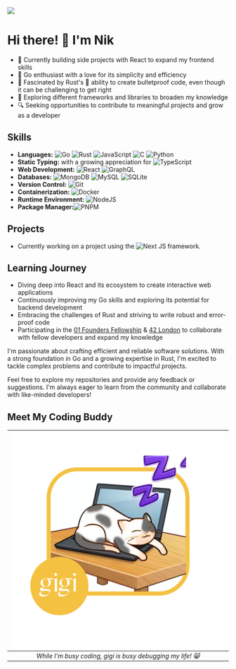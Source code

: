 <!--
**nik-don/nik-don** is a ✨ _special_ ✨ repository because its `README.md` (this file) appears on your GitHub profile.

Here are some ideas to get you started:

- 🔭 I’m currently working on ...
- 🌱 I’m currently learning ...
- 👯 I’m looking to collaborate on ...
- 🤔 I’m looking for help with ...
- 💬 Ask me about ...
- 📫 How to reach me: ...
- 😄 Pronouns: ...
- ⚡ Fun fact: ...


-->

![](https://komarev.com/ghpvc/?username=nik-don)

# Hi there! 👋 I'm Nik

- 🌱 Currently building side projects with React to expand my frontend skills
- 🚀 Go enthusiast with a love for its simplicity and efficiency
- 🧪 Fascinated by Rust's 🦀 ability to create bulletproof code, even though it can be challenging to get right
- 🎨 Exploring different frameworks and libraries to broaden my knowledge
- 🔍 Seeking opportunities to contribute to meaningful projects and grow as a developer
<!--
- 🌎 Let's connect! Feel free to reach out to me at [nikdon.com](https://www.nikdon.com)
-->

## Skills

- **Languages:** ![Go](https://img.shields.io/badge/go-%2300ADD8.svg?style=for-the-badge&logo=go&logoColor=white) ![Rust](https://img.shields.io/badge/rust-%23000000.svg?style=for-the-badge&logo=rust&logoColor=white) ![JavaScript](https://img.shields.io/badge/javascript-%23323330.svg?style=for-the-badge&logo=javascript&logoColor=%23F7DF1E) ![C](https://img.shields.io/badge/c-%2300599C.svg?style=for-the-badge&logo=c&logoColor=white) ![Python](https://img.shields.io/badge/python-3670A0?style=for-the-badge&logo=python&logoColor=ffdd54)
- **Static Typing:** with a growing appreciation for ![TypeScript](https://img.shields.io/badge/typescript-%23007ACC.svg?style=for-the-badge&logo=typescript&logoColor=white)
- **Web Development:** ![React](https://img.shields.io/badge/React-20232A?style=for-the-badge&logo=react&logoColor=61DAFB) ![GraphQL](https://img.shields.io/badge/-GraphQL-E10098?style=for-the-badge&logo=graphql&logoColor=white)
- **Databases:** ![MongoDB](https://img.shields.io/badge/MongoDB-%234ea94b.svg?style=for-the-badge&logo=mongodb&logoColor=white) ![MySQL](https://img.shields.io/badge/mysql-4479A1.svg?style=for-the-badge&logo=mysql&logoColor=white) ![SQLite](https://img.shields.io/badge/sqlite-%2307405e.svg?style=for-the-badge&logo=sqlite&logoColor=white)
- **Version Control:** ![Git](https://img.shields.io/badge/GIT-E44C30?style=for-the-badge&logo=git&logoColor=white)
- **Containerization:** ![Docker](https://img.shields.io/badge/Docker-2CA5E0?style=for-the-badge&logo=docker&logoColor=white)
- **Runtime Environment:** ![NodeJS](https://img.shields.io/badge/node.js-6DA55F?style=for-the-badge&logo=node.js&logoColor=white)
- **Package Manager:**![PNPM](https://img.shields.io/badge/pnpm-%234a4a4a.svg?style=for-the-badge&logo=pnpm&logoColor=f69220)

## Projects

- Currently working on a project using the ![Next JS](https://img.shields.io/badge/Next-black?style=for-the-badge&logo=next.js&logoColor=white) framework.

## Learning Journey

- Diving deep into React and its ecosystem to create interactive web applications
- Continuously improving my Go skills and exploring its potential for backend development
- Embracing the challenges of Rust and striving to write robust and error-proof code
- Participating in the [01 Founders Fellowship](https://github.com/nik-don/01-founders) & [42 London](https://42london.com/) to collaborate with fellow developers and expand my knowledge

I'm passionate about crafting efficient and reliable software solutions. With a strong foundation in Go and a growing expertise in Rust, I'm excited to tackle complex problems and contribute to impactful projects.

Feel free to explore my repositories and provide any feedback or suggestions. I'm always eager to learn from the community and collaborate with like-minded developers!

<!--
- ⚡ Next.js > Vue > React
-->

## Meet My Coding Buddy

| ![alt text](https://github.com/nik-don/nik-don/blob/main/gigi-graphic.png?raw=true) |
|:--:| 
| *While I'm busy coding, gigi is busy debugging my life! 😸*|
